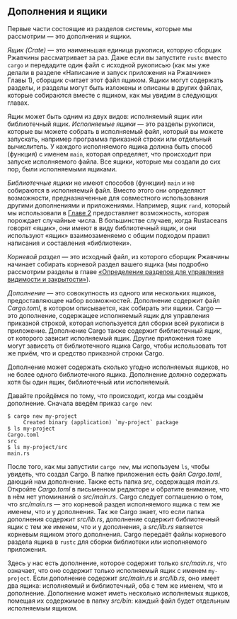 ## Дополнения и ящики

Первые части состоящие из разделов системы, которые мы рассмотрим — это дополнения и ящики.

*Ящик (Crate)*  — это наименьшая единица рукописи, которую сборщик Ржавчины рассматривает за раз. Даже если вы запустите `rustc` вместо `cargo` и передадите один файл с исходной рукописью (как мы уже делали в разделе «Написание и запуск приложения на Ржавчине» Главы 1), сборщик считает этот файл ящиком. Ящики могут содержать разделы, и разделы могут быть изложены и описаны в других файлах, которые собираются вместе с ящиком, как мы увидим в следующих главах.

Ящик может быть одним из двух видов: исполняемый ящик или библиотечный ящик. *Исполняемые ящики* — это разделы рукописи, которые вы можете собрать в исполняемый файл, который вы можете запускать, например программа приказной строки или отдельный вычислитель. У каждого исполняемого ящика должна быть способ (функция) с именем `main`, которая определяет, что происходит при запуске исполняемого файла. Все ящики, которые мы создали до сих пор, были исполняемыми ящиками.

*Библиотечные ящики* не имеют способов (функции) `main` и не собираются в исполняемый файл. Вместо этого они определяют возможности, предназначенные для совместного использования другими дополнениями и приложениями. Например, ящик `rand`, который мы использовали в [Главе 2]<!-- ignore --> предоставляет возможность, которая порождает случайные числа. В большинстве случаев, когда Rustaceans говорят «ящик», они имеют в виду библиотечный ящик, и они используют «ящик» взаимозаменяемо с общим подходом правил написания и составления «библиотеки».

*Корневой раздел* — это исходный файл, из которого сборщик Ржавчины начинает собирать корневой раздел вашего ящика (мы подробно рассмотрим разделы в главе [«Определение разделов для управления видимости и закрытости»]<!-- ignore -->).

*Дополнение* — это совокупность из одного или нескольких ящиков, предоставляющее набор возможностей. Дополнение содержит файл *Cargo.toml*, в котором описывается, как собирать эти ящики. Cargo — это дополнение, содержащее исполняемый ящик для управления приказной строкой, которая используется для сборки всей рукописи в приложение. Дополнение Cargo также содержит библиотечный ящик, от которого зависит исполняемый ящик. Другие приложения тоже могут зависеть от библиотечного ящика Cargo, чтобы использовать тот же приём, что и средство приказной строки Cargo.

Дополнение может содержать сколько угодно исполняемых ящиков, но не более одного библиотечного ящика. Дополнение должно содержать хотя бы один ящик, библиотечный или исполняемый.

Давайте пройдёмся по тому, что происходит, когда мы создаём дополнение. Сначала введём приказ `cargo new`:

```console
$ cargo new my-project
     Created binary (application) `my-project` package
$ ls my-project
Cargo.toml
src
$ ls my-project/src
main.rs
```

После того, как мы запустили `cargo new`, мы используем `ls`, чтобы увидеть, что создал Cargo. В папке приложения есть файл *Cargo.toml*, дающий нам дополнение. Также есть папка *src*, содержащая *main.rs*. Откройте *Cargo.toml* в письменном редакторе и обратите внимание, что в нём нет упоминаний о *src/main.rs*. Cargo следует соглашению о том, что *src/main.rs* — это корневой раздел исполняемого ящика с тем же именем, что и у дополнения. Так же Cargo знает, что если папка дополнения содержит *src/lib.rs*, дополнение содержит библиотечный ящик с тем же именем, что и у дополнения, а *src/lib.rs* является корневым ящиком этого дополнения. Cargo передаёт файлы корневого раздела ящика в `rustc` для сборки библиотеки или исполняемого приложения.

Здесь у нас есть дополнение, которое содержит только *src/main.rs*, что означает, что оно содержит только исполняемый ящик с именем `my-project`. Если дополнение содержит *src/main.rs* и *src/lib.rs*, оно имеет два ящика: исполняемый и библиотечный, оба с тем же именем, что и дополнение. Дополнение может иметь несколько исполняемых ящиков, помещая их содержимое в папку *src/bin*: каждый файл будет отдельным исполняемым ящиком.


[«Определение разделов для управления видимости и закрытости»]: ch07-02-defining-modules-to-control-scope-and-privacy.html
[Главе 2]: ch02-00-guessing-game-tutorial.html#Создание-случайного-числа